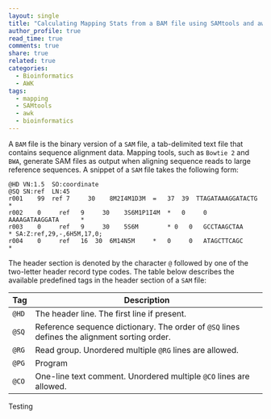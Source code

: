 ```yaml
---
layout: single
title: "Calculating Mapping Stats from a BAM file using SAMtools and awk"
author_profile: true
read_time: true
comments: true
share: true
related: true
categories:
  - Bioinformatics
  - AWK
tags:
  - mapping
  - SAMtools
  - awk
  - bioinformatics
---
```


A ```BAM``` file is the binary version of a ```SAM``` file, a tab-delimited text file that contains sequence alignment data. Mapping tools, such as ```Bowtie 2``` and ``BWA``, generate SAM files as output when aligning sequence reads to large reference sequences. A snippet of a ```SAM``` file takes the following form:

```
@HD	VN:1.5	SO:coordinate
@SQ	SN:ref	LN:45
r001	99	ref	7	  30	8M2I4M1D3M	=	37	39	TTAGATAAAGGATACTG	*
r002	0	  ref	9	  30	3S6M1P1I4M	*	0	  0	  AAAAGATAAGGATA	  *
r003	0	  ref	9	  30	5S6M        * 0   0   GCCTAAGCTAA	      *	SA:Z:ref,29,-,6H5M,17,0;
r004	0	  ref	16  30	6M14N5M	    *	0	  0	  ATAGCTTCAGC	      *
``` 

The header section is denoted by the character ```@``` followed by one of the two-letter header record type codes. The table below describes the available predefined tags in the header section of a ```SAM``` file:

| Tag | Description |
| --- | --- |
| ```@HD``` | The header line. The first line if present. |
| ```@SQ``` | Reference sequence dictionary. The order of ```@SQ``` lines defines the alignment sorting order. | 
| ```@RG``` | Read group. Unordered multiple ```@RG``` lines are allowed. | 
| ```@PG``` | Program |
| ```@CO``` | One-line text comment. Unordered multiple ```@CO``` lines are allowed. | 

<!-- readmore -->

Testing
